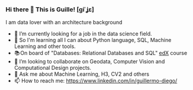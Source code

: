 ### Hi there 👋 This is Guille! [ɡiˈʝɛ]

I am data lover with an architecture background

- 🔭 I’m currently looking for a job in the data science field.
- 🌱 So I'm learning all I can about Python language, SQL, Machine Learning and other tools.
- 📚 On board of "Databases: Relational Databases and SQL" [edX](https://home.edx.org/) course
- 👯 I’m looking to collaborate on Geodata, Computer Vision and Computational Design projects.
- 💬 Ask me about Machine Learning, H3, CV2 and others
- 📫 How to reach me: https://www.linkedin.com/in/guillermo-diego/
